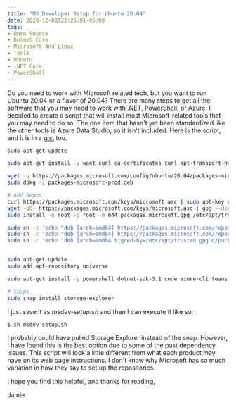 ```yaml
---
title: "MS Developer Setup for Ubuntu 20.04"
date: 2020-12-08T22:25:01-05:00
tags:
- Open Source
- Dotnet Core
- Microsoft And Linux
- Tools
- Ubuntu
- .NET Core
- PowerShell
---
```


Do you need to work with Microsoft related tech, but you want to run Ubuntu 20.04 or a flavor of 20.04? There are many steps to get all the software that you may need to work with .NET, PowerShell, or Azure. I decided to create a script that will install most Microsoft-related tools that you may need to do so. The one item that hasn't yet been standardized like the other tools is Azure Data Studio, so it isn't included. Here is the script, and it is in a [gist](https://gist.github.com/phillipsj/535c633e2aa8137de3a8e3420356cb62) too.

```Bash
sudo apt-get update

sudo apt-get install -y wget curl ca-certificates curl apt-transport-https lsb-release gnupg build-essential git docker.io docker-compose 

wget -q https://packages.microsoft.com/config/ubuntu/20.04/packages-microsoft-prod.deb
sudo dpkg -i packages-microsoft-prod.deb

# Add Repos
curl https://packages.microsoft.com/keys/microsoft.asc | sudo apt-key add -
wget -qO- https://packages.microsoft.com/keys/microsoft.asc | gpg --dearmor > packages.microsoft.gpg
sudo install -o root -g root -m 644 packages.microsoft.gpg /etc/apt/trusted.gpg.d/

sudo sh -c 'echo "deb [arch=amd64] https://packages.microsoft.com/repos/edge stable main" > /etc/apt/sources.list.d/microsoft-edge-dev.list'
sudo sh -c 'echo "deb [arch=amd64] https://packages.microsoft.com/repos/ms-teams stable main" > /etc/apt/sources.list.d/teams.list'
sudo sh -c 'echo "deb [arch=amd64 signed-by=/etc/apt/trusted.gpg.d/packages.microsoft.gpg] https://packages.microsoft.com/repos/vscode stable main" > /etc/apt/sources.list.d/vscode.list'


sudo apt-get update
sudo add-apt-repository universe

sudo apt-get install -y powershell dotnet-sdk-3.1 code azure-cli teams microsoft-edge-dev

# Snaps
sudo snap install storage-explorer
```

I just save it as *msdev-setup.sh* and then I can execute it like so:

```Bash
$ sh msdev-setup.sh
```

I probably could have pulled Storage Explorer instead of the snap. However, I have found this is the best option due to some of the past dependency issues. This script will look a little different from what each product may have on its web page instructions. I don't know why Microsoft has so much variation in how they say to set up the repositories.

I hope you find this helpful, and thanks for reading,

Jamie
